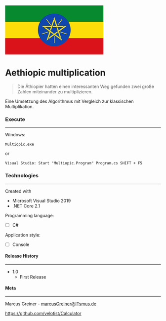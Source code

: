 ![Flag of Aethiopia](FlagOfAethiopia.png)



# Aethiopic multiplication

> Die Äthiopier hatten einen interessanten Weg gefunden zwei große Zahlen miteinander zu multiplizieren.

Eine Umsetzung des Algorithmus mit Vergleich zur klassischen Multiplikation.

### Execute

------

Windows:

```
Multiopic.exe
```

or

```
Visual Studio: Start "Multiopic.Program" Program.cs SHIFT + F5
```

### Technologies

------

Created with

- Microsoft Visual Studio 2019
- .NET Core 2.1

Programming language:

- [ ] C#

Application style:

- [ ] Console

#### Release History

------

- 1.0
  - First Release

#### Meta

------

Marcus Greiner - marcusGreiner@ITsmus.de

https://github.com/velotist/Calculator
